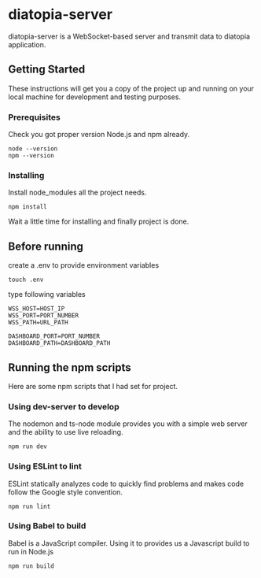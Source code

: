 # diatopia-server

diatopia-server is a WebSocket-based server and transmit data to diatopia application.

## Getting Started

These instructions will get you a copy of the project up and running on your local machine for development and testing purposes.

### Prerequisites

Check you got proper version Node.js and npm already.

```
node --version
npm --version
```

### Installing

Install node_modules all the project needs.

```
npm install
```

Wait a little time for installing and finally project is done.

## Before running

create a .env to provide environment variables

```
touch .env
```

type following variables

```
WSS_HOST=HOST_IP
WSS_PORT=PORT_NUMBER
WSS_PATH=URL_PATH

DASHBOARD_PORT=PORT_NUMBER
DASHBOARD_PATH=DASHBOARD_PATH
```

## Running the npm scripts

Here are some npm scripts that I had set for project.

### Using dev-server to develop

The nodemon and ts-node module provides you with a simple web server and the ability to use live reloading.

```
npm run dev
```

### Using ESLint to lint

ESLint statically analyzes code to quickly find problems and makes code follow the Google style convention.

```
npm run lint
```

### Using Babel to build

Babel is a JavaScript compiler. Using it to provides us a Javascript build to run in Node.js

```
npm run build
```
